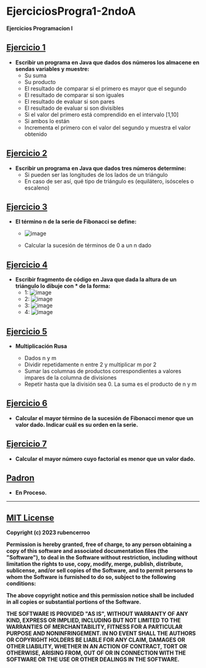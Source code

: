 # EjerciciosProgra1-2ndoA

**Ejercicios Programacion I** 

## [Ejercicio 1](Ejercicio1/)

- **Escribir un programa en Java que dados dos números los almacene en sendas variables y muestre:**
    - Su suma
    - Su producto
    - El resultado de comparar si el primero es mayor que el segundo
    - El resultado de comparar si son iguales
    - El resultado de evaluar si son pares
    - El resultado de evaluar si son divisibles
    - Si el valor del primero está comprendido en el intervalo [1,10]
    - Si ambos lo están
    - Incrementa el primero con el valor del segundo y muestra el valor obtenido

## [Ejercicio 2](Ejercicio2/)

- **Escribir un programa en Java que dados tres números determine:**
    - Si pueden ser las longitudes de los lados de un triángulo
    - En caso de ser así, qué tipo de triángulo es (equilátero, isósceles o escaleno)

## [Ejercicio 3](Ejercicio3/)

- **El término n de la serie de Fibonacci se define:**
    - ![image](https://github.com/rubencerroo/EjerciciosProgra1-2ndoA/assets/119308526/c2bcca5d-061d-419a-9f8c-52eb73c97714)

    - Calcular la sucesión de términos de 0 a un n dado

## [Ejercicio 4](Ejercicio4/)

- **Escribir fragmento de código en Java que dada la altura de un triángulo lo dibuje con * de la forma:**
    - 1: ![image](https://github.com/rubencerroo/EjerciciosProgra1-2ndoA/assets/119308526/cf262e78-abc8-4304-ad39-ea6a49353d54)
    - 2: ![image](https://github.com/rubencerroo/EjerciciosProgra1-2ndoA/assets/119308526/d33d4316-123d-471e-b980-a22165e16dbe)
    - 3: ![image](https://github.com/rubencerroo/EjerciciosProgra1-2ndoA/assets/119308526/f4c30479-f590-424b-8767-defce9d27e45)
    - 4: ![image](https://github.com/rubencerroo/EjerciciosProgra1-2ndoA/assets/119308526/53442dc8-5ab5-4677-8a10-398ab4159f79)

## [Ejercicio 5](Ejercicio5/)

- **Multiplicación Rusa**

    - Dados n y m
    - Dividir repetidamente n entre 2 y multiplicar m por 2
    - Sumar las columnas de productos correspondientes a valores impares de la columna de divisiones
    - Repetir hasta que la división sea 0. La suma es el producto de n y m

## [Ejercicio 6](Ejercicio6/)

- **Calcular el mayor término de la sucesión de Fibonacci menor que un valor dado. Indicar cuál es su orden en la serie.**

## [Ejercicio 7](Ejercicio7/)

- **Calcular el mayor número cuyo factorial es menor que un valor dado.**

## [Padron](Padron/)

- **En Proceso.**

---

## [MIT License](LICENSE)

**Copyright (c) 2023 rubencerroo**

**Permission is hereby granted, free of charge, to any person obtaining a copy
of this software and associated documentation files (the "Software"), to deal
in the Software without restriction, including without limitation the rights
to use, copy, modify, merge, publish, distribute, sublicense, and/or sell
copies of the Software, and to permit persons to whom the Software is
furnished to do so, subject to the following conditions:**

**The above copyright notice and this permission notice shall be included in all
copies or substantial portions of the Software.**

**THE SOFTWARE IS PROVIDED "AS IS", WITHOUT WARRANTY OF ANY KIND, EXPRESS OR
IMPLIED, INCLUDING BUT NOT LIMITED TO THE WARRANTIES OF MERCHANTABILITY,
FITNESS FOR A PARTICULAR PURPOSE AND NONINFRINGEMENT. IN NO EVENT SHALL THE
AUTHORS OR COPYRIGHT HOLDERS BE LIABLE FOR ANY CLAIM, DAMAGES OR OTHER
LIABILITY, WHETHER IN AN ACTION OF CONTRACT, TORT OR OTHERWISE, ARISING FROM,
OUT OF OR IN CONNECTION WITH THE SOFTWARE OR THE USE OR OTHER DEALINGS IN THE
SOFTWARE.**
